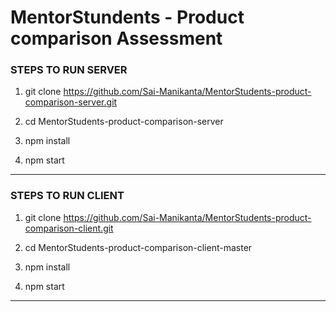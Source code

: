 # MentorStundents - Product comparison Assessment

### STEPS TO RUN SERVER

1. git clone https://github.com/Sai-Manikanta/MentorStudents-product-comparison-server.git

2. cd MentorStudents-product-comparison-server

3. npm install

4. npm start

---

### STEPS TO RUN CLIENT

1. git clone https://github.com/Sai-Manikanta/MentorStudents-product-comparison-client.git

2. cd MentorStudents-product-comparison-client-master

3. npm install

4. npm start

----

